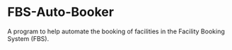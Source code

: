 # FBS-Auto-Booker
A program to help automate the booking of facilities in the Facility Booking System (FBS).
